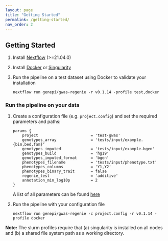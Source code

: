 ```yaml
---
layout: page
title: "Getting Started"
permalink: /getting-started/
nav_order: 2
---
```


## Getting Started

1. Install [Nextflow](https://www.nextflow.io/docs/latest/getstarted.html#installation) (>=21.04.0)

2. Install [Docker](https://docs.docker.com/get-docker/) or [Singularity](https://sylabs.io/)

3. Run the pipeline on a test dataset using Docker to validate your installation

    ```
    nextflow run genepi/gwas-regenie -r v0.1.14 -profile test,docker
    ```

### Run the pipeline on your data

1. Create a configuration file (e.g. `project.config`) and set the required parameters and paths:

    ```
    params {
        project                       = 'test-gwas'
        genotypes_array               = 'tests/input/example.{bim,bed,fam}'
        genotypes_imputed             = 'tests/input/example.bgen'
        genotypes_build               = 'hg19'
        genotypes_imputed_format      = 'bgen'
        phenotypes_filename           = 'tests/input/phenotype.txt'
        phenotypes_columns            = 'Y1,Y2'
        phenotypes_binary_trait       = false
        regenie_test                  = 'additive'
        annotation_min_log10p         = 2
    }
    ```

   A list of all parameters can be found [here](params/params.md)

2. Run the pipeline with your configuration file
    ```
    nextflow run genepi/gwas-regenie -c project.config -r v0.1.14 -profile docker
    ```

**Note:** The slurm profiles require that (a) singularity is installed on all nodes and (b) a shared file system path as a working directory.
